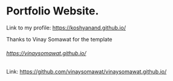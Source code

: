 # Portfolio Website.
Link to my profile: https://koshyanand.github.io/


Thanks to Vinay Somawat for the template
###### https://vinaysomawat.github.io/
Link: https://github.com/vinaysomawat/vinaysomawat.github.io/
